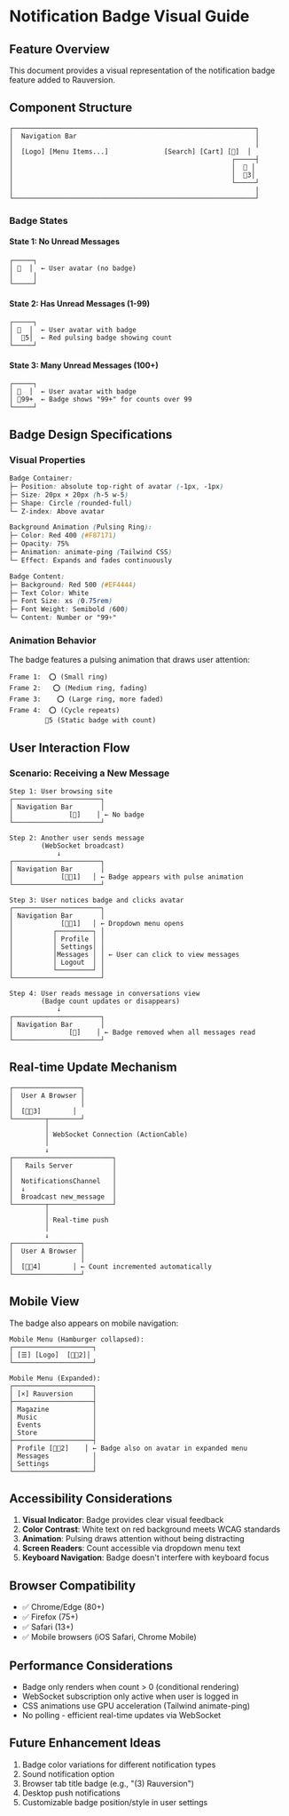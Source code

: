 # Notification Badge Visual Guide

## Feature Overview
This document provides a visual representation of the notification badge feature added to Rauversion.

## Component Structure

```
┌─────────────────────────────────────────────────────────────┐
│  Navigation Bar                                             │
│                                                             │
│  [Logo] [Menu Items...]              [Search] [Cart] [🌙]  │
│                                                       ┌─────┤
│                                                       │  👤 │
│                                                       │  🔴3│
│                                                       └─────┘
│                                                             │
└─────────────────────────────────────────────────────────────┘
```

### Badge States

#### State 1: No Unread Messages
```
┌─────┐
│ 👤  │  ← User avatar (no badge)
│     │
└─────┘
```

#### State 2: Has Unread Messages (1-99)
```
┌─────┐
│ 👤  │  ← User avatar with badge
│  🔴5│  ← Red pulsing badge showing count
└─────┘
```

#### State 3: Many Unread Messages (100+)
```
┌─────┐
│ 👤  │  ← User avatar with badge
│ 🔴99+  ← Badge shows "99+" for counts over 99
└─────┘
```

## Badge Design Specifications

### Visual Properties
```css
Badge Container:
├─ Position: absolute top-right of avatar (-1px, -1px)
├─ Size: 20px × 20px (h-5 w-5)
├─ Shape: Circle (rounded-full)
└─ Z-index: Above avatar

Background Animation (Pulsing Ring):
├─ Color: Red 400 (#F87171)
├─ Opacity: 75%
├─ Animation: animate-ping (Tailwind CSS)
└─ Effect: Expands and fades continuously

Badge Content:
├─ Background: Red 500 (#EF4444)
├─ Text Color: White
├─ Font Size: xs (0.75rem)
├─ Font Weight: Semibold (600)
└─ Content: Number or "99+"
```

### Animation Behavior

The badge features a pulsing animation that draws user attention:

```
Frame 1:  ⭕ (Small ring)
Frame 2:   ⭕ (Medium ring, fading)
Frame 3:    ⭕ (Large ring, more faded)
Frame 4:  ⭕ (Cycle repeats)
         🔴5 (Static badge with count)
```

## User Interaction Flow

### Scenario: Receiving a New Message

```
Step 1: User browsing site
┌──────────────────────┐
│ Navigation Bar       │
│              [👤]    │ ← No badge
└──────────────────────┘

Step 2: Another user sends message
        (WebSocket broadcast)
            ↓
┌──────────────────────┐
│ Navigation Bar       │
│            [👤🔴1]   │ ← Badge appears with pulse animation
└──────────────────────┘

Step 3: User notices badge and clicks avatar
┌──────────────────────┐
│ Navigation Bar       │
│            [👤🔴1]   │ ← Dropdown menu opens
│          ┌─────────┐ │
│          │ Profile │ │
│          │ Settings│ │
│          │Messages │ │ ← User can click to view messages
│          │ Logout  │ │
│          └─────────┘ │
└──────────────────────┘

Step 4: User reads message in conversations view
        (Badge count updates or disappears)
            ↓
┌──────────────────────┐
│ Navigation Bar       │
│              [👤]    │ ← Badge removed when all messages read
└──────────────────────┘
```

## Real-time Update Mechanism

```
┌─────────────────┐
│  User A Browser │
│                 │
│  [👤🔴3]        │
└────────┬────────┘
         │
         │ WebSocket Connection (ActionCable)
         │
         ↓
┌─────────────────────────┐
│   Rails Server          │
│                         │
│  NotificationsChannel   │
│  ↓                      │
│  Broadcast new_message  │
└────────┬────────────────┘
         │
         │ Real-time push
         │
         ↓
┌─────────────────┐
│  User A Browser │
│                 │
│  [👤🔴4]        │ ← Count incremented automatically
└─────────────────┘
```

## Mobile View

The badge also appears on mobile navigation:

```
Mobile Menu (Hamburger collapsed):
┌────────────────────┐
│ [☰] [Logo]  [👤🔴2]│
└────────────────────┘

Mobile Menu (Expanded):
┌────────────────────┐
│ [×] Rauversion     │
├────────────────────┤
│ Magazine           │
│ Music              │
│ Events             │
│ Store              │
├────────────────────┤
│ Profile [👤🔴2]    │ ← Badge also on avatar in expanded menu
│ Messages           │
│ Settings           │
└────────────────────┘
```

## Accessibility Considerations

1. **Visual Indicator**: Badge provides clear visual feedback
2. **Color Contrast**: White text on red background meets WCAG standards
3. **Animation**: Pulsing draws attention without being distracting
4. **Screen Readers**: Count accessible via dropdown menu text
5. **Keyboard Navigation**: Badge doesn't interfere with keyboard focus

## Browser Compatibility

- ✅ Chrome/Edge (80+)
- ✅ Firefox (75+)
- ✅ Safari (13+)
- ✅ Mobile browsers (iOS Safari, Chrome Mobile)

## Performance Considerations

- Badge only renders when count > 0 (conditional rendering)
- WebSocket subscription only active when user is logged in
- CSS animations use GPU acceleration (Tailwind animate-ping)
- No polling - efficient real-time updates via WebSocket

## Future Enhancement Ideas

1. Badge color variations for different notification types
2. Sound notification option
3. Browser tab title badge (e.g., "(3) Rauversion")
4. Desktop push notifications
5. Customizable badge position/style in user settings
